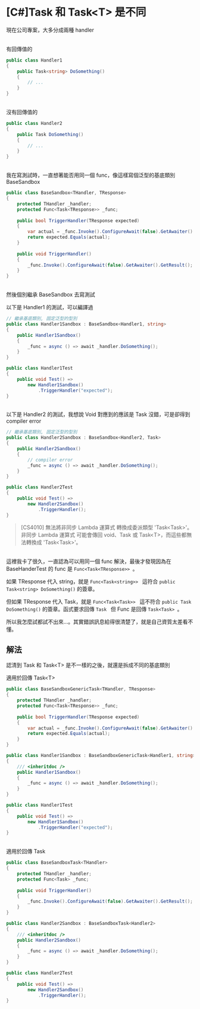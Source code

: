 # [C#]Task 和 Task\<T> 是不同

現在公司專案，大多分成兩種 handler

<br/>有回傳值的
```csharp
public class Handler1
{
    public Task<string> DoSomething()
    {
        // ...
    }
}
```

<br/>沒有回傳值的
```csharp
public class Handler2
{
    public Task DoSomething()
    {
        // ...
    }
}
```

<br/>我在寫測試時，一直想著能否用同一個 func，像這樣寫個泛型的基底類別 BaseSandbox
```csharp
public class BaseSandbox<THandler, TResponse>
{
    protected THandler _handler;
    protected Func<Task<TResponse>> _func;
    
    public bool TriggerHandler(TResponse expected)
    {
        var actual = _func.Invoke().ConfigureAwait(false).GetAwaiter().GetResult();
        return expected.Equals(actual);
    }
    
    public void TriggerHandler()
    {
        _func.Invoke().ConfigureAwait(false).GetAwaiter().GetResult();
    }
}
```

<br/>然後個別繼承 BaseSandbox 去寫測試

以下是 Handler1 的測試，可以編譯過
```csharp
// 繼承基底類別, 固定泛型的型別
public class Handler1Sandbox : BaseSandbox<Handler1, string>
{
    public Handler1Sandbox()
    {
        _func = async () => await _handler.DoSomething();
    }
}
```
```csharp
public class Handler1Test
{
    public void Test() =>
        new Handler1Sandbox()
            .TriggerHandler("expected");
}
```

<br/>以下是 Handler2 的測試，我想說 Void 對應到的應該是 Task 沒錯，可是卻得到 compiler error
```csharp
// 繼承基底類別, 固定泛型的型別
public class Handler2Sandbox : BaseSandbox<Handler2, Task>
{
    public Handler2Sandbox()
    {
        // compiler error
        _func = async () => await _handler.DoSomething();
    }
}
```
```csharp
public class Handler2Test
{
    public void Test() =>
        new Handler2Sandbox()
            .TriggerHandler();
}
```
>[CS4010] 無法將非同步 Lambda 運算式 轉換成委派類型 'Task\<Task>'。非同步 Lambda 運算式 可能會傳回 void、Task 或 Task\<T>，而這些都無法轉換成 'Task\<Task>'。

<br/>這裡我卡了很久，一直認為可以用同一個 func 解決，最後才發現因為在 BaseHanderTest 的 func 是 ``` Func<Task<TResponse>>  ```。

如果 TResponse 代入 string，就是 ``` Func<Task<string>>  ``` 這符合 ``` public Task<string> DoSomething() ``` 的簽章。

但如果 TResponse 代入 Task，就是 ``` Func<Task<Task>>  ``` 這不符合 ``` public Task DoSomething() ``` 的簽章。函式要求回傳 ``` Task  ``` 但 Func 是回傳 ``` Task<Task>  ```。

所以我怎麼試都試不出來...。其實錯誤訊息給得很清楚了，就是自己資質太差看不懂。

## 解法
認清到 Task 和 Task\<T> 是不一樣的之後，就還是拆成不同的基底類別

適用於回傳 Task\<T>
```csharp
public class BaseSandboxGenericTask<THandler, TResponse>
{
    protected THandler _handler;
    protected Func<Task<TResponse>> _func;
    
    public bool TriggerHandler(TResponse expected)
    {
        var actual = _func.Invoke().ConfigureAwait(false).GetAwaiter().GetResult();
        return expected.Equals(actual);
    }
}
```
```csharp
public class Handler1Sandbox : BaseSandboxGenericTask<Handler1, string>
{
    /// <inheritdoc />
    public Handler1Sandbox()
    {
        _func = async () => await _handler.DoSomething();
    }
}
```
```csharp
public class Handler1Test
{
    public void Test() =>
        new Handler1Sandbox()
            .TriggerHandler("expected");
}
```

<br/>適用於回傳 Task
```csharp
public class BaseSandboxTask<THandler>
{    
    protected THandler _handler;
    protected Func<Task> _func;
    
    public void TriggerHandler()
    {
        _func.Invoke().ConfigureAwait(false).GetAwaiter().GetResult();
    }
}
```
```csharp
public class Handler2Sandbox : BaseSandboxTask<Handler2>
{
    /// <inheritdoc />
    public Handler2Sandbox()
    {
        _func = async () => await _handler.DoSomething();
    }
}
```
```csharp
public class Handler2Test
{
    public void Test() =>
        new Handler2Sandbox()
            .TriggerHandler();
}
```